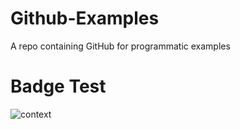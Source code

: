 # Github-Examples
A repo containing GitHub for programmatic examples

# Badge Test
![context](https://github.com/idjorgon/Github-Examples/actions/workflows/context.yml/badge.svg?branch=feature-1)